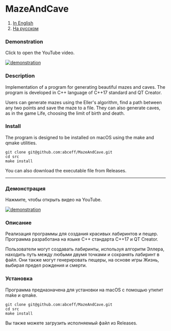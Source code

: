 # MazeAndCave
1. [In English](#demonstration)
2. [На русском](#демонстрация)
### Demonstration
Click to open the YouTube video.

[![demonstration](https://img.youtube.com/vi/P_gqwcu3QF0/0.jpg)](https://youtu.be/P_gqwcu3QF0)

### Description
Implementation of a program for generating beautiful mazes and caves. The program is developed in C++ language of C++17 standard and QT Creator.

Users can generate mazes using the Eller's algorithm, find a path between any two points and save the maze to a file. They can also generate caves, as in the game Life, choosing the limit of birth and death.
### Install
The program is designed to be installed on macOS using the make and qmake utilities.
```
git clone git@github.com:abceff/MazeAndCave.git
cd src
make install
```
You can also download the executable file from Releases.
***

### Демонстрация
Нажмите, чтобы открыть видео на YouTube.

[![demonstration](https://img.youtube.com/vi/P_gqwcu3QF0/0.jpg)](https://youtu.be/P_gqwcu3QF0)

### Описание
Реализация программы для создания красивых лабиринтов и пещер. Программа разработана на языке C++ стандарта C++17 и QT Creator.

Пользователи могут создавать лабиринты, используя алгоритм Эллера, находить путь между любыми двумя точками и сохранять лабиринт в файл. Они также могут генерировать пещеры, на основе игры Жизнь, выбирая предел рождения и смерти.

### Установка
Программа предназначена для установки на macOS с помощью утилит make и qmake.
```
git clone git@github.com:abceff/MazeAndCave.git
cd src
make install
```
Вы также можете загрузить исполняемый файл из Releases.

